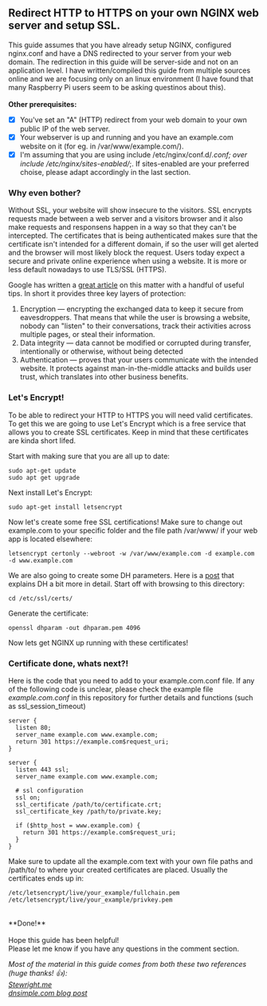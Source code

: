 ## <b>Redirect HTTP to HTTPS on your own NGINX web server and setup SSL.</b>
This guide assumes that you have already setup NGINX, configured nginx.conf and have a DNS redirected to your server from your web domain. The redirection in this guide will be server-side and not on an application level. I have written/compiled this guide from multiple sources online and we are focusing only on an linux environment (I have found that many Raspberry Pi users seem to be asking questinos about this).
<br><br>
<b>Other prerequisites:</b>
<br>

- [x] You've set an "A" (HTTP) redirect from your web domain to your own public IP of the web server.
- [x] Your webserver is up and running and you have an example.com website on it (for eg. in /var/www/example.com/).
- [x] I'm assuming that you are using include /etc/nginx/conf.d/*.conf; over include /etc/nginx/sites-enabled/*;. If sites-enabled are your preferred choise, please adapt accordingly in the last section.

### <b>Why even bother?</b><br>
Without SSL, your website will show insecure to the visitors. SSL encrypts requests made between a web server and a visitors browser and it also make requests and responsens happen in a way so that they can't be intercepted. The certificates that is being authenticated makes sure that the certificate isn't intended for a different domain, if so the user will get alerted and the browser will most likely block the request. Users today expect a secure and private online experience when using a website. It is more or less default nowadays to use TLS/SSL (HTTPS).<br>

Google has written a [great article](https://support.google.com/webmasters/answer/6073543?hl=en) on this matter with a handful of useful tips. In short it provides three key layers of protection: <br>
1. Encryption — encrypting the exchanged data to keep it secure from eavesdroppers. That means that while the user is browsing a website, nobody can "listen" to their conversations, track their activities across multiple pages, or steal their information.<br>
2. Data integrity — data cannot be modified or corrupted during transfer, intentionally or otherwise, without being detected<br>
3. Authentication — proves that your users communicate with the intended website. It protects against man-in-the-middle attacks and builds user trust, which translates into other business benefits.<br>

### <b>Let's Encrypt!</b>
To be able to redirect your HTTP to HTTPS you will need valid certificates. To get this we are going to use Let's Encrypt which is a free service that allows you to create SSL certificates. Keep in mind that these certificates are kinda short lifed. <br>

Start with making sure that you are all up to date:<br>
```
sudo apt-get update
sudo apt get upgrade
```

Next install Let's Encrypt:<br>
```
sudo apt-get install letsencrypt
````

Now let's create some free SSL certifications! Make sure to change out example.com to your specific folder and the file path /var/www/ if your web app is located elsewhere:<br>
```
letsencrypt certonly --webroot -w /var/www/example.com -d example.com -d www.example.com
```
We are also going to create some DH parameters. Here is a [post](https://security.stackexchange.com/questions/94390/whats-the-purpose-of-dh-parameters) that explains DH a bit more in detail. Start off with browsing to this directory:<br>
```
cd /etc/ssl/certs/
```
Generate the certificate:
```
openssl dhparam -out dhparam.pem 4096
```
Now lets get NGINX up running with these certificates!

### <b>Certificate done, whats next?!</b>
Here is the code that you need to add to your example.com.conf file. If any of the following code is unclear, please check  the example file *example.com.conf* in this repository for further details and functions (such as ssl_session_timeout) <br>

```
server {
  listen 80;
  server_name example.com www.example.com;
  return 301 https://example.com$request_uri;
}

server {
  listen 443 ssl;
  server_name example.com www.example.com;

  # ssl configuration
  ssl on;
  ssl_certificate /path/to/certificate.crt;
  ssl_certificate_key /path/to/private.key;

  if ($http_host = www.example.com) {
    return 301 https://example.com$request_uri;
  }
}
```
Make sure to update all the example.com text with your own file paths and /path/to/ to where your created certificates are placed. Usually the certificates ends up in:
```
/etc/letsencrypt/live/your_example/fullchain.pem 
/etc/letsencrypt/live/your_example/privkey.pem 
```
<br>
**Done!**<br><br>
Hope this guide has been helpful!<br>
Please let me know if you have any questions in the comment section. <br>

*Most of the material in this guide comes from both these two references (huge thanks! :+1:):<br>
[Stewright.me](https://www.stewright.me/2017/01/add-ssl-nginx-site-free-lets-encrypt/)<br>
[dnsimple.com blog post](https://blog.dnsimple.com/2016/08/https-redirects/)<br>*

